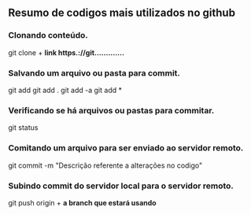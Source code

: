 
## Resumo de codigos mais utilizados no github

### Clonando conteúdo.

git clone + **link https.://git.............**


### Salvando um arquivo ou pasta para commit.

git add
git add .
git add -a
git add *


### Verificando se há arquivos ou pastas para commitar.

git status


### Comitando um arquivo para ser enviado ao servidor remoto.

git commit -m "Descrição referente a alterações no codigo"


### Subindo commit do servidor local para o servidor remoto.

git push origin + **a branch que estará usando**



